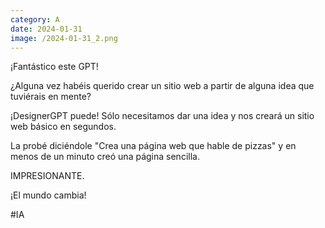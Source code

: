 ```yaml
--- 
category: A 
date: 2024-01-31 
image: /2024-01-31_2.png 
--- 
```


¡Fantástico este GPT!

¿Alguna vez habéis querido crear un sitio web a partir de alguna idea que tuviérais en mente? 

¡DesignerGPT puede! Sólo necesitamos dar una idea y nos creará un sitio web básico en segundos.

La probé diciéndole "Crea una página web que hable de pizzas" y en menos de un minuto creó una página sencilla.

IMPRESIONANTE.

¡El mundo cambia!

#IA